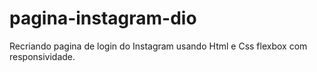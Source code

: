 # pagina-instagram-dio
Recriando pagina de login do Instagram usando Html e Css flexbox com responsividade.
